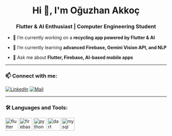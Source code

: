 <h1 align="center">Hi 👋, I'm Oğuzhan Akkoç</h1>
<h3 align="center">Flutter & AI Enthusiast | Computer Engineering Student</h3>

- 🔭 I’m currently working on a **recycling app powered by Flutter & AI**

- 🌱 I’m currently learning **advanced Firebase, Gemini Vision API, and NLP**

- 💬 Ask me about **Flutter, Firebase, AI-based mobile apps**

---

### 📫 Connect with me:

[![LinkedIn](https://img.shields.io/badge/-Oğuzhan%20Akkoç-blue?style=flat-square&logo=Linkedin&logoColor=white)](https://www.linkedin.com/in/o%C4%9Fuzhan-akko%C3%A7/)
[![Mail](https://img.shields.io/badge/-oguzhanlakkoc@gmail.com-c14438?style=flat-square&logo=Gmail&logoColor=white)](mailto:oguzhanlakkoc@gmail.com)

---

### 🛠️ Languages and Tools:
<p align="left">
  <img src="https://cdn.jsdelivr.net/gh/devicons/devicon/icons/flutter/flutter-original.svg" alt="flutter" width="40" height="40"/>
  <img src="https://cdn.jsdelivr.net/gh/devicons/devicon/icons/firebase/firebase-plain.svg" alt="firebase" width="40" height="40"/>
  <img src="https://cdn.jsdelivr.net/gh/devicons/devicon/icons/python/python-original.svg" alt="python" width="40" height="40"/>
  <img src="https://cdn.jsdelivr.net/gh/devicons/devicon/icons/dart/dart-original.svg" alt="dart" width="40" height="40"/>
  <img src="https://cdn.jsdelivr.net/gh/devicons/devicon/icons/mysql/mysql-original.svg" alt="mysql" width="40" height="40"/>
</p>
